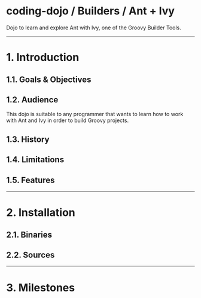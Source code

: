 coding-dojo / Builders / Ant + Ivy
==================================

Dojo to learn and explore Ant with Ivy, one of the Groovy Builder Tools.

----

# 1. Introduction

## 1.1. Goals & Objectives

## 1.2. Audience

This dojo is suitable to any programmer that wants to learn how to work with Ant and Ivy in order to build Groovy projects.

## 1.3. History

## 1.4. Limitations

## 1.5. Features

----

# 2. Installation

## 2.1. Binaries

## 2.2. Sources

----

# 3. Milestones
